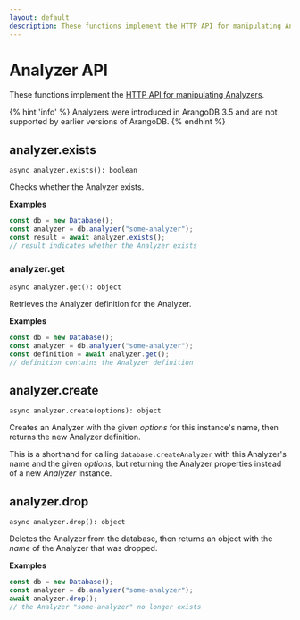 ```yaml
---
layout: default
description: These functions implement the HTTP API for manipulating Analyzers
---
```

# Analyzer API

These functions implement the
[HTTP API for manipulating Analyzers](../http/analyzers.html).

{% hint 'info' %}
Analyzers were introduced in ArangoDB 3.5 and are not supported by earlier
versions of ArangoDB.
{% endhint %}

## analyzer.exists

`async analyzer.exists(): boolean`

Checks whether the Analyzer exists.

**Examples**

```js
const db = new Database();
const analyzer = db.analyzer("some-analyzer");
const result = await analyzer.exists();
// result indicates whether the Analyzer exists
```

### analyzer.get

`async analyzer.get(): object`

Retrieves the Analyzer definition for the Analyzer.

**Examples**

```js
const db = new Database();
const analyzer = db.analyzer("some-analyzer");
const definition = await analyzer.get();
// definition contains the Analyzer definition
```

## analyzer.create

`async analyzer.create(options): object`

Creates an Analyzer with the given _options_ for this instance's name,
then returns the new Analyzer definition.

This is a shorthand for calling `database.createAnalyzer` with this Analyzer's
name and the given _options_, but returning the Analyzer properties instead of
a new _Analyzer_ instance.

## analyzer.drop

`async analyzer.drop(): object`

Deletes the Analyzer from the database, then returns an object with the _name_
of the Analyzer that was dropped.

**Examples**

```js
const db = new Database();
const analyzer = db.analyzer("some-analyzer");
await analyzer.drop();
// the Analyzer "some-analyzer" no longer exists
```
